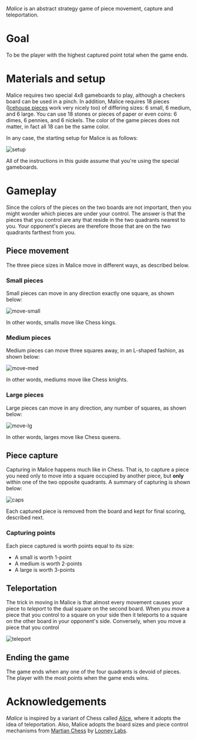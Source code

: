 *Malice* is an abstract strategy game of piece movement, capture and teleportation.  

Goal
====

To be the player with the highest captured point total when the game ends.

Materials and setup
===================

Malice requires two special 4x8 gameboards to play, although a checkers board can be used in a pinch.  In addition, Malice requires 18 pieces ([Icehouse pieces](http://www.looneylabs.com/looney-pyramids) work very nicely too) of differing sizes: 6 small, 6 medium, and 6 large.  You can use 18 stones or pieces of paper or even coins: 6 dimes, 6 pennies, and 6 nickels.  The color of the game pieces does not matter, in fact all 18 can be the same color.

In any case, the starting setup for Malice is as follows:

![setup](https://raw.githubusercontent.com/fogus/spiel/master/brettspiel/malice/graphics/inital-setp.png)

All of the instructions in this guide assume that you're using the special gameboards.

Gameplay
========

Since the colors of the pieces on the two boards are not important, then you might wonder which pieces are under your control.  The answer is that the pieces that you control are any that reside in the two quadrants nearest to you.  Your opponent's pieces are therefore those that are on the two quadrants farthest from you.

Piece movement
--------------

The three piece sizes in Malice move in different ways, as described below.

### Small pieces

Small pieces can move in any direction exactly one square, as shown below:

![move-small](https://raw.githubusercontent.com/fogus/spiel/master/brettspiel/malice/graphics/small-movement.png)

In other words, smalls move like Chess kings.

### Medium pieces

Medium pieces can move three squares away, in an L-shaped fashion, as shown below:

![move-med](https://raw.githubusercontent.com/fogus/spiel/master/brettspiel/malice/graphics/medium-movement.png)

In other words, mediums move like Chess knights.

### Large pieces

Large pieces can move in any direction, any number of squares, as shown below:

![move-lg](https://raw.githubusercontent.com/fogus/spiel/master/brettspiel/malice/graphics/large-movement.png)

In other words, larges move like Chess queens.

Piece capture
-------------

Capturing in Malice happens much like in Chess.  That is, to capture a piece you need only to move into a square occupied by another piece, but **only** within one of the two opposite quadrants.  A summary of capturing is shown below:

![caps](https://raw.githubusercontent.com/fogus/spiel/master/brettspiel/malice/graphics/captures.png)

Each captured piece is removed from the board and kept for final scoring, described next.

### Capturing points

Each piece captured is worth points equal to its size:

 * A small is worth 1-point
 * A medium is worth 2-points
 * A large is worth 3-points

Teleportation
-------------

The trick in moving in Malice is that almost every movement causes your piece to *teleport* to the dual square on the second board.  When you move a piece that you control to a square on your side then it teleports to a square on the other board in your opponent's side. Conversely, when you move a piece that you control

![teleport](https://raw.githubusercontent.com/fogus/spiel/master/brettspiel/malice/graphics/teleportation.png)


Ending the game
---------------

The game ends when any one of the four quadrants is devoid of pieces.  The player with the most points when the game ends wins.


Acknowledgements
================

*Malice* is inspired by a variant of Chess called [Alice](http://www.chessvariants.org/other.dir/alice.html), where it adopts the idea of teleportation. Also, Malice adopts the board sizes and piece control mechanisms from [Martian Chess](http://icehousegames.org/wiki/index.php?title=Martian_Chess) by [Looney Labs](http://www.looneylabs.com).
